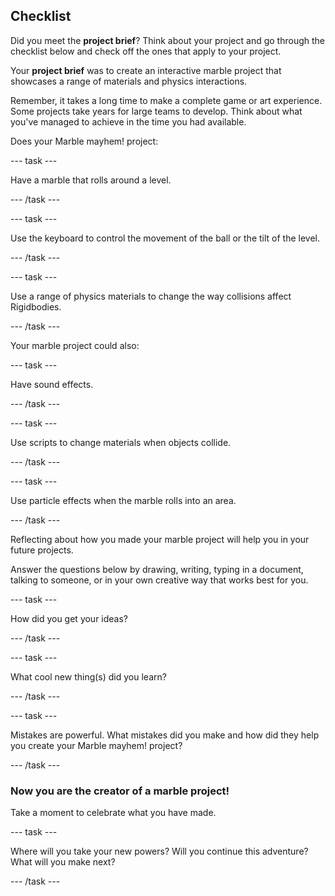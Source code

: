 ## Checklist

Did you meet the **project brief**? Think about your project and go through the checklist below and check off the ones that apply to your project.

Your **project brief** was to create an interactive marble project that showcases a range of materials and physics interactions.

Remember, it takes a long time to make a complete game or art experience. Some projects take years for large teams to develop. Think about what you've managed to achieve in the time you had available.

Does your Marble mayhem! project:

--- task ---

Have a marble that rolls around a level.

--- /task ---

--- task ---

Use the keyboard to control the movement of the ball or the tilt of the level.

--- /task ---

--- task ---

Use a range of physics materials to change the way collisions affect Rigidbodies.

--- /task ---

Your marble project could also:

--- task ---

Have sound effects.

--- /task ---

--- task ---

Use scripts to change materials when objects collide.

--- /task ---

--- task ---

Use particle effects when the marble rolls into an area.

--- /task ---

Reflecting about how you made your marble project will help you in your future projects.

Answer the questions below by drawing, writing, typing in a document, talking to someone, or in your own creative way that works best for you.

--- task ---

How did you get your ideas? 

--- /task ---

--- task ---

What cool new thing(s) did you learn?

--- /task ---

--- task ---

Mistakes are powerful. What mistakes did you make and how did they help you create your Marble mayhem! project?

--- /task ---

### Now you are the creator of a marble project!

Take a moment to celebrate what you have made.

--- task ---

Where will you take your new powers? Will you continue this adventure? What will you make next? 

--- /task ---